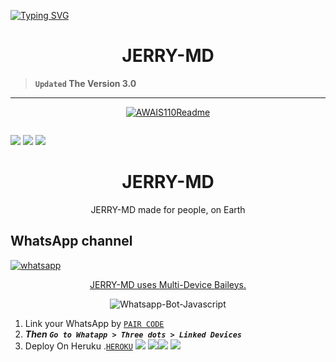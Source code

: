 <a href="https://git.io/typing-svg"><img src="https://readme-typing-svg.demolab.com?font=Black+Ops+One&size=100&pause=1000&color=FF033E&center=true&width=1000&height=200&lines=JERRY-MD" alt="Typing SVG" /></a>
  </p>

<p align="center">
  <h1 align="center">JERRY-MD</h1>
</p>

> **`Updated` The Version 3.0**

---
<p align="center">
  <a href="https://github.com/Awais-star-a11y">
    <img src="http://readme-typing-svg.herokuapp.com?color=FF0000&center=true&vCenter=true&multiline=false&lines=AWAIS-MD-+v3.0+MultiDevice;Developed+by+Aoon;Give+star+and+forks+this+Repo+🌟" alt="AWAIS110Readme">
  </a>
</p>

<a><img src=''/></a>


<img src='https://iimgur.com/XM8Vadf.jpeg'/></a>
<a><img src='https://iimgur.com/XM8Vadf.jpeg'/></a><a><img src=''/></a>
<a><img src='https://iimgur.com/XM8Vadf.jpeg'/></a>
<h1 align="center"> JERRY-MD </h1> 
<p align="center">JERRY-MD made for people, on Earth </p>

 
   
<p align="center">
 <h2>WhatsApp channel</h2>
  <a href=" target="_blank">
    <img alt="whatsapp" src="https://img.shields.io/badge/ Join Whatsapp Channel For Updates-25D366?style=for-the-badge&logo=whatsapp&logoColor=white" />
 



<p align="center"> JERRY-MD uses
  <a href="https://github.com/WhiskeySockets/Baileys)**">Multi-Device Baileys.</a>
</p>
<p align="center">
  <img title="Whatsapp-Bot-Javascript" src="https://img.shields.io/badge/Javascript-363303?style=for-the-badge&logo=javascript&logoColor=c6c631"></img>
</p>

    

1. Link your WhatsApp by [`PAIR CODE`](https://awais-md-pair.onrender.com)
2. ***Then `Go to Whatapp > Three dots > Linked Devices`***
3. Deploy On Heruku .[`HEROKU`](https://dashboard.heroku.com/new-app?template=https://github.com/Awais-star-a11y/AWAIS-MD-V3)
<a><img src='https://i.imgur.com/LyHic3i.gif'/></a>
<a><img src='https://i.imgur.com/LyHic3i.gif'/></a><a><img src='https://i.imgur.com/LyHic3i.gif'/></a>
<a><img src='https://i.imgur.com/LyHic3i.gif'/></a>

